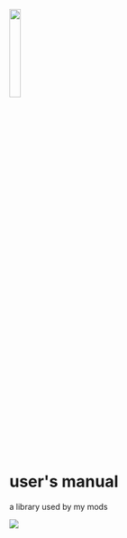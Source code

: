 <img src="https://raw.githubusercontent.com/user11681/usersmanual/1.15.2/src/main/resources/assets/usersmanual/icon.png" width="20%"></img>

# user's manual
a library used by my mods

[![](https://jitpack.io/v/user11681/usersmanual.svg)](https://jitpack.io/#user11681/usersmanual)
